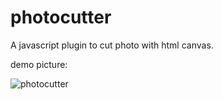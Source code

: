 photocutter
===========

A javascript plugin to cut photo with html canvas.


demo picture:

<img src='http://v2.freep.cn/3tb_140205223944nf2g512293.png' alt='photocutter'>
